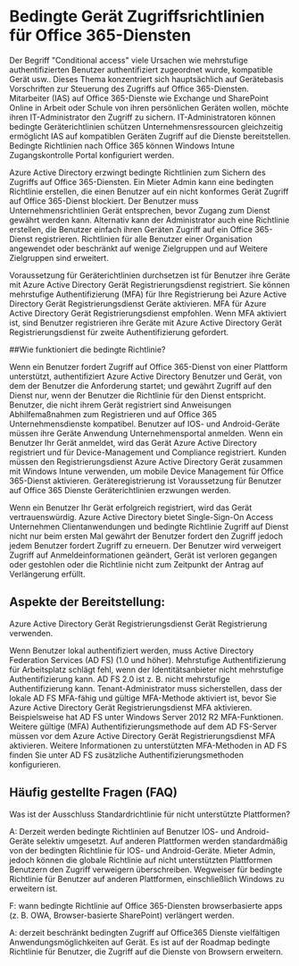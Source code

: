 <properties
    pageTitle="Bedingte Gerät Zugriffsrichtlinien für Office 365-Diensten | Microsoft Azure"
    description="Details bezüglich wie Geräte-basierte Zugriffskontrolle auf Office 365-Diensten. Mitarbeiter (IAS) auf Office 365-Dienste wie Exchange und SharePoint Online in Arbeit oder Schule von ihren persönlichen Geräten wollen, möchte ihren IT-Administrator den Zugriff auf secure.IT-Admins bedingte Geräterichtlinien schützen Unternehmensressourcen gleichzeitig ermöglicht IAS auf kompatiblen Geräten Zugriff auf die Dienste bereitstellen können."
    services="active-directory"
    documentationCenter=""
    authors="femila"
    manager="swadhwa"
    editor=""/>

<tags
    ms.service="active-directory"
    ms.workload="identity"
    ms.tgt_pltfrm="na"
    ms.devlang="na"
    ms.topic="article"
    ms.date="09/27/2016"
    ms.author="femila"/>
# <a name="conditional-access-device-policies-for-office-365-services"></a>Bedingte Gerät Zugriffsrichtlinien für Office 365-Diensten

Der Begriff "Conditional access" viele Ursachen wie mehrstufige authentifizierten Benutzer authentifiziert zugeordnet wurde, kompatible Gerät usw.. Dieses Thema konzentriert sich hauptsächlich auf Gerätebasis Vorschriften zur Steuerung des Zugriffs auf Office 365-Diensten. Mitarbeiter (IAS) auf Office 365-Dienste wie Exchange und SharePoint Online in Arbeit oder Schule von ihren persönlichen Geräten wollen, möchte ihren IT-Administrator den Zugriff zu sichern. IT-Administratoren können bedingte Geräterichtlinien schützen Unternehmensressourcen gleichzeitig ermöglicht IAS auf kompatiblen Geräten Zugriff auf die Dienste bereitstellen. Bedingte Richtlinien nach Office 365 können Windows Intune Zugangskontrolle Portal konfiguriert werden.

Azure Active Directory erzwingt bedingte Richtlinien zum Sichern des Zugriffs auf Office 365-Diensten. Ein Mieter Admin kann eine bedingten Richtlinie erstellen, die einen Benutzer auf ein nicht konformes Gerät Zugriff auf Office 365-Dienst blockiert. Der Benutzer muss Unternehmensrichtlinien Gerät entsprechen, bevor Zugang zum Dienst gewährt werden kann. Alternativ kann der Administrator auch eine Richtlinie erstellen, die Benutzer einfach ihren Geräten Zugriff auf ein Office 365-Dienst registrieren. Richtlinien für alle Benutzer einer Organisation angewendet oder beschränkt auf wenige Zielgruppen und auf Weitere Zielgruppen sind erweitert.

Voraussetzung für Geräterichtlinien durchsetzen ist für Benutzer ihre Geräte mit Azure Active Directory Gerät Registrierungsdienst registriert. Sie können mehrstufige Authentifizierung (MFA) für Ihre Registrierung bei Azure Active Directory Gerät Registrierungsdienst Geräte aktivieren. MFA für Azure Active Directory Gerät Registrierungsdienst empfohlen. Wenn MFA aktiviert ist, sind Benutzer registrieren ihre Geräte mit Azure Active Directory Gerät Registrierungsdienst für zweite Authentifizierung gefordert.

##<a name="how-does-conditional-access-policy-work"></a>Wie funktioniert die bedingte Richtlinie?

Wenn ein Benutzer fordert Zugriff auf Office 365-Dienst von einer Plattform unterstützt, authentifiziert Azure Active Directory Benutzer und Gerät, von dem der Benutzer die Anforderung startet; und gewährt Zugriff auf den Dienst nur, wenn der Benutzer die Richtlinie für den Dienst entspricht. Benutzer, die nicht ihrem Gerät registriert sind Anweisungen Abhilfemaßnahmen zum Registrieren und auf Office 365 Unternehmensdienste kompatibel. Benutzer auf IOS- und Android-Geräte müssen ihre Geräte Anwendung Unternehmensportal anmelden. Wenn ein Benutzer Ihr Gerät anmeldet, wird das Gerät Azure Active Directory registriert und für Device-Management und Compliance registriert. Kunden müssen den Registrierungsdienst Azure Active Directory Gerät zusammen mit Windows Intune verwenden, um mobile Device Management für Office 365-Dienst aktivieren. Geräteregistrierung ist Voraussetzung für Benutzer auf Office 365 Dienste Geräterichtlinien erzwungen werden.

Wenn ein Benutzer Ihr Gerät erfolgreich registriert, wird das Gerät vertrauenswürdig. Azure Active Directory bietet Single-Sign-On Access Unternehmen Clientanwendungen und bedingte Richtlinie Zugriff auf Dienst nicht nur beim ersten Mal gewährt der Benutzer fordert den Zugriff jedoch jedem Benutzer fordert Zugriff zu erneuern. Der Benutzer wird verweigert Zugriff auf Anmeldeinformationen geändert, Gerät ist verloren gegangen oder gestohlen oder die Richtlinie nicht zum Zeitpunkt der Antrag auf Verlängerung erfüllt.

## <a name="deployment-considerations"></a>Aspekte der Bereitstellung:
Azure Active Directory Gerät Registrierungsdienst Gerät Registrierung verwenden.

Wenn Benutzer lokal authentifiziert werden, muss Active Directory Federation Services (AD FS) (1.0 und höher). Mehrstufige Authentifizierung für Arbeitsplatz schlägt fehl, wenn der Identitätsanbieter nicht mehrstufige Authentifizierung kann. AD FS 2.0 ist z. B. nicht mehrstufige Authentifizierung kann. Tenant-Administrator muss sicherstellen, dass der lokale AD FS MFA-fähig und gültige MFA-Methode aktiviert ist, bevor Sie Azure Active Directory Gerät Registrierungsdienst MFA aktivieren. Beispielsweise hat AD FS unter Windows Server 2012 R2 MFA-Funktionen. Weitere gültige (MFA) Authentifizierungsmethode auf dem AD FS-Server müssen vor dem Azure Active Directory Gerät Registrierungsdienst MFA aktivieren. Weitere Informationen zu unterstützten MFA-Methoden in AD FS finden Sie unter AD FS zusätzliche Authentifizierungsmethoden konfigurieren.

## <a name="frequently-asked-questions-faq"></a>Häufig gestellte Fragen (FAQ)

Was ist der Ausschluss Standardrichtlinie für nicht unterstützte Plattformen?

A: Derzeit werden bedingte Richtlinien auf Benutzer IOS- und Android-Geräte selektiv umgesetzt. Auf anderen Plattformen werden standardmäßig von der bedingten Richtlinie für IOS- und Android-Geräte. Mieter Admin, jedoch können die globale Richtlinie auf nicht unterstützten Plattformen Benutzern den Zugriff verweigern überschreiben.
Wegweiser für bedingte Richtlinie für Benutzer auf anderen Plattformen, einschließlich Windows zu erweitern ist.

F: wann bedingte Richtlinie auf Office 365-Diensten browserbasierte apps (z. B. OWA, Browser-basierte SharePoint) verlängert werden.

A: derzeit beschränkt bedingten Zugriff auf Office365 Dienste vielfältigen Anwendungsmöglichkeiten auf Gerät. Es ist auf der Roadmap bedingte Richtlinie für Benutzer, die Zugriff auf die Dienste von Browsern erweitern.
